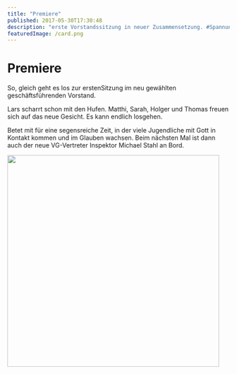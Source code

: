 ```yaml
---
title: "Premiere"
published: 2017-05-30T17:30:48
description: "erste Vorstandssitzung in neuer Zusammensetzung. #Spannung #AllesNeu #WirsindderNordbund"
featuredImage: /card.png
---
```


# Premiere

<p>So, gleich geht es los zur erstenSitzung im neu gewählten geschäftsführenden Vorstand.</p><p>Lars scharrt schon mit den Hufen. Matthi, Sarah, Holger und Thomas freuen sich auf das neue Gesicht. Es kann endlich losgehen.</p><p>Betet mit für eine segensreiche Zeit, in der viele Jugendliche mit Gott in Kontakt kommen und im Glauben wachsen. Beim nächsten Mal ist dann auch der neue VG-Vertreter Inspektor Michael Stahl an Bord.</p><p><img src="/old/Struktur-1-480x480.png" alt width="480" height="480"></p>